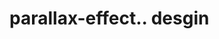 # parallax-effect.. desgin                                                                                                                                                                                                                                                                                                                                                                                                                                                                                                                                                                                                    
